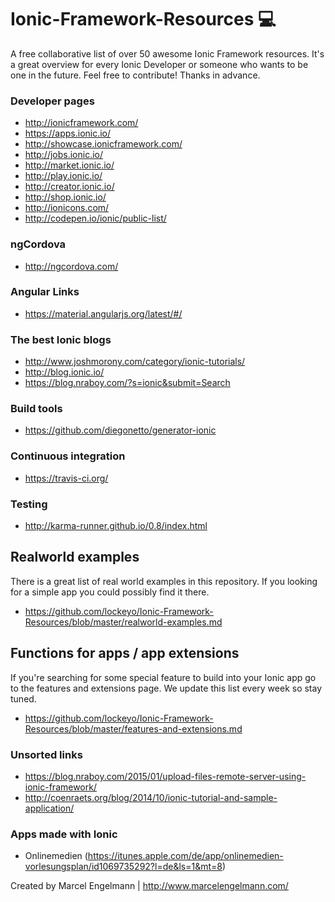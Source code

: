 # Ionic-Framework-Resources :computer:
A free collaborative list of over 50 awesome Ionic Framework resources. It's a great overview for every Ionic Developer or someone who wants to be one in the future. Feel free to contribute! Thanks in advance.

### Developer pages
* http://ionicframework.com/
* https://apps.ionic.io/
* http://showcase.ionicframework.com/
* http://jobs.ionic.io/
* http://market.ionic.io/
* http://play.ionic.io/
* http://creator.ionic.io/
* http://shop.ionic.io/
* http://ionicons.com/
* http://codepen.io/ionic/public-list/

### ngCordova
* http://ngcordova.com/

### Angular Links
* https://material.angularjs.org/latest/#/

### The best Ionic blogs
* http://www.joshmorony.com/category/ionic-tutorials/
* http://blog.ionic.io/
* https://blog.nraboy.com/?s=ionic&submit=Search

### Build tools
* https://github.com/diegonetto/generator-ionic

### Continuous integration
* https://travis-ci.org/

### Testing
* http://karma-runner.github.io/0.8/index.html

## Realworld examples

There is a great list of real world examples in this repository. If you looking for a simple app you could possibly find it there.
* https://github.com/lockeyo/Ionic-Framework-Resources/blob/master/realworld-examples.md

## Functions for apps / app extensions

If you're searching for some special feature to build into your Ionic app go to the features and extensions page. We update this list every week so stay tuned.
* https://github.com/lockeyo/Ionic-Framework-Resources/blob/master/features-and-extensions.md

### Unsorted links
* https://blog.nraboy.com/2015/01/upload-files-remote-server-using-ionic-framework/
* http://coenraets.org/blog/2014/10/ionic-tutorial-and-sample-application/

### Apps made with Ionic
* Onlinemedien (https://itunes.apple.com/de/app/onlinemedien-vorlesungsplan/id1069735292?l=de&ls=1&mt=8)


Created by Marcel Engelmann | http://www.marcelengelmann.com/
